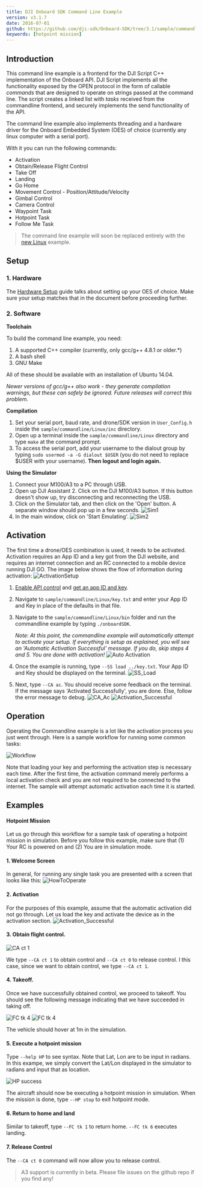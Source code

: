 ```yaml
---
title: DJI Onboard SDK Command Line Example
version: v3.1.7 
date: 2016-07-01
github: https://github.com/dji-sdk/Onboard-SDK/tree/3.1/sample/commandline
keywords: [hotpoint mission]
---
```


## Introduction

This command line example is a frontend for the DJI Script C++ implementation of the Onboard API. DJI Script implements all the functionality exposed by the OPEN protocol in the form of callable *commands* that are designed to operate on strings passed at the command line. The script creates a linked list with *tasks* received from the commandline frontend, and securely implements the send functionality of the API. 

The command line example also implements threading and a hardware driver for the Onboard Embedded System (OES) of choice (currently any linux computer with a serial port).

With it you can run the following commands:

* Activation
* Obtain/Release Flight Control 
* Take Off 
* Landing 
* Go Home 
* Movement Control - Position/Attitude/Velocity
* Gimbal Control
* Camera Control
* Waypoint Task
* Hotpoint Task
* Follow Me Task

 > The command line example will soon be replaced entirely with the [new Linux](../Linux/README.html) example.

## Setup

### 1. Hardware

The [Hardware Setup](../../hardware-setup/index.html) guide talks about setting up your OES of choice. Make sure your setup matches that in the document before proceeding further. 

### 2. Software

**Toolchain**

To build the command line example, you need:

1. A supported C++ compiler (currently, only gcc/g++ 4.8.1 or older.*)
2. A bash shell
3. GNU Make

All of these should be available with an installation of Ubuntu 14.04.

*Newer versions of gcc/g++ also work - they generate compilation warnings, but these can safely be ignored. Future releases will correct this problem.*

**Compilation**

1. Set your serial port, baud rate, and drone/SDK version in `User_Config.h` inside the `sample/commandline/Linux/inc` directory.
2. Open up a terminal inside the `sample/commandline/Linux` directory and type `make` at the command prompt.
3. To access the serial port, add your username to the dialout group by typing `sudo usermod -a -G dialout $USER` (you do not need to replace $USER with your username). **Then logout and login again.**

**Using the Simulator**

1. Connect your M100/A3 to a PC through USB.
2. Open up DJI Assistant 2. Click on the DJI M100/A3 button. If this button doesn't show up, try disconnecting and reconnecting the USB.
3. Click on the Simulator tab, and then click on the 'Open' button. A separate window should pop up in a few seconds.
![Sim1](../../images/cmdline/Simulator_Open.png)
4. In the main window, click on 'Start Emulating'.
![Sim2](../../images/cmdline/Simulator_StartEmulating.png)

## Activation

The first time a drone/OES combination is used, it needs to be activated. Activation requires an App ID and a key got from the DJI website, and requires an internet connection and an RC connected to a mobile device running DJI GO. The image below shows the flow of information during activation:
![ActivationSetup](../../images/common/activation_1.png)

1. [Enable API control](../../quick-start/index.html#3-Enable-Flight-Controller-API-control) and [get an app ID and key](../../quick-start/index.html#5-Onboard-Application-Registration).
2. Navigate to `sample/commandline/Linux/key.txt` and enter your App ID and Key in place of the defaults in that file.
3. Navigate to the `sample/commandline/Linux/bin` folder and run the commandline example by typing `./onboardSDK`. 
    
    *Note: At this point, the commandline example will automatically attempt to activate your setup. If everything is setup as explained, you will see an 'Automatic Activation Successful' message. If you do, skip steps 4 and 5. You are done with activation!*
    ![Auto Activation](../../images/cmdline/Cmdline_autoActivate.png)

4. Once the example is running, type `--SS load ../key.txt`. Your App ID and Key should be displayed on the terminal.
![SS_Load](../../images/cmdline/Cmdline_ActivationStep1.png)

5. Next, type `--CA ac`. You should receive some feedback on the terminal. If the message says 'Activated Successfully', you are done. Else, follow the error message to debug.
![CA_Ac](../../images/cmdline/Cmdline_ActivationStep2.png)
![Activation_Successful](../../images/cmdline/Cmdline_ActivationSuccessful.png)

## Operation

Operating the Commandline example is a lot like the activation process you just went through. Here is a sample workflow for running some common tasks:

![Workflow](../../images/cmdline/Cmdline_Workflow.png)

Note that loading your key and performing the activation step is necessary each time. After the first time, the activation command merely performs a local activation check and you are not required to be connected to the internet.
The sample will attempt automatic activation each time it is started.

## Examples

#### Hotpoint Mission

Let us go through this workflow for a sample task of operating a hotpoint mission in simulation. Before you follow this example, make sure that (1) Your RC is powered on and (2) You are in simulation mode.

#### 1. Welcome Screen
In general, for running any single task you are presented with a screen that looks like this:
![HowToOperate](../../images/cmdline/Cmdline_HowToOperate1.png) 

#### 2. Activation

For the purposes of this example, assume that the automatic activation did not go through. Let us load the key and activate the device as in the activation section.
![Activation_Successful](../../images/cmdline/Cmdline_ActivationSuccessful.png)

#### 3. Obtain flight control.

![CA ct 1](../../images/cmdline/Cmdline_HP_2.png)

We type `--CA ct 1` to obtain control and `--CA ct 0` to release control. I this case, since we want to obtain control, we type `--CA ct 1`.

#### 4. Takeoff.

Once we have successfully obtained control, we proceed to takeoff. You should see the following message indicating that we have succeeded in taking off. 

![FC tk 4](../../images/cmdline/Cmdline_HP_4.png)
![FC tk 4](../../images/cmdline/Cmdline_HP_5.png)

The vehicle should hover at 1m in the simulation.

#### 5. Execute a hotpoint mission

Type `--help HP` to see syntax. Note that Lat, Lon are to be input in radians. In this exampe, we simply convert the Lat/Lon displayed in the simulator to radians and input that as location.

![HP success](../../images/cmdline/Cmdline_HP_6.png)

The aircraft should now be executing a hotpoint mission in simulation. When the mission is done, type `--HP stop` to exit hotpoint mode.

#### 6. Return to home and land

Similar to takeoff, type `--FC tk 1` to return home. `--FC tk 6` executes landing.

#### 7. Release Control

The `--CA ct 0` command will now allow you to release control.

> A3 support is currently in beta. Please file issues on the github repo if you find any!
